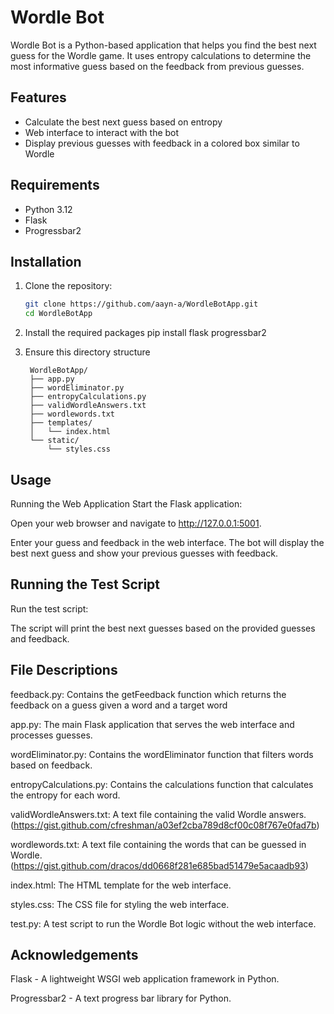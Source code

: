 # Wordle Bot

Wordle Bot is a Python-based application that helps you find the best next guess for the Wordle game. It uses entropy calculations to determine the most informative guess based on the feedback from previous guesses.

## Features

- Calculate the best next guess based on entropy
- Web interface to interact with the bot
- Display previous guesses with feedback in a colored box similar to Wordle

## Requirements

- Python 3.12
- Flask
- Progressbar2

## Installation

1. Clone the repository:

   ```sh
   git clone https://github.com/aayn-a/WordleBotApp.git
   cd WordleBotApp


2. Install the required packages
   pip install flask progressbar2

3. Ensure this directory structure
   
        WordleBotApp/
        ├── app.py
        ├── wordEliminator.py
        ├── entropyCalculations.py
        ├── validWordleAnswers.txt
        ├── wordlewords.txt
        ├── templates/
        │   └── index.html
        └── static/
            └── styles.css


## Usage
Running the Web Application
Start the Flask application:

Open your web browser and navigate to http://127.0.0.1:5001.

Enter your guess and feedback in the web interface. The bot will display the best next guess and show your previous guesses with feedback.

## Running the Test Script
Run the test script:

The script will print the best next guesses based on the provided guesses and feedback.

## File Descriptions
feedback.py: Contains the getFeedback function which returns the feedback on a guess given a word and a target word

app.py: The main Flask application that serves the web interface and processes guesses.

wordEliminator.py: Contains the wordEliminator function that filters words based on feedback.

entropyCalculations.py: Contains the calculations function that calculates the entropy for each word.

validWordleAnswers.txt: A text file containing the valid Wordle answers. (https://gist.github.com/cfreshman/a03ef2cba789d8cf00c08f767e0fad7b)

wordlewords.txt: A text file containing the words that can be guessed in Wordle. (https://gist.github.com/dracos/dd0668f281e685bad51479e5acaadb93)

index.html: The HTML template for the web interface.

styles.css: The CSS file for styling the web interface.

test.py: A test script to run the Wordle Bot logic without the web interface.


## Acknowledgements

Flask - A lightweight WSGI web application framework in Python.

Progressbar2 - A text progress bar library for Python.
